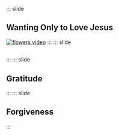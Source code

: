 ::: slide
## Wanting Only to Love Jesus

[![flowers video](https://img.youtube.com/vi/DiK7ZGhf1Vs/0.jpg)](https://youtu.be/DiK7ZGhf1Vs)
:::
::: slide
## 

:::
::: slide
## Gratitude

:::
::: slide
## Forgiveness

:::